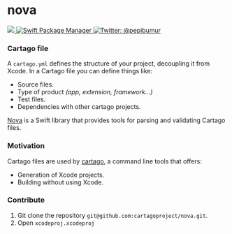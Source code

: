 nova
==================

<p align="left">
    <a href="https://travis-ci.org/pepibumur/nova">
        <img src="https://travis-ci.org/pepibumur/nova.svg?branch=master">
    </a>
    <a href="https://swift.org/package-manager">
        <img src="https://img.shields.io/badge/spm-compatible-brightgreen.svg?style=flat" alt="Swift Package Manager" />
    </a>
    <a href="https://twitter.com/pepibumur">
        <img src="https://img.shields.io/badge/contact-@pepibumur-blue.svg?style=flat" alt="Twitter: @pepibumur" />
    </a>
</p>

### Cartago file
A `cartago.yml` defines the structure of your project, decoupling it from Xcode. In a Cartago file you can define things like:
- Source files.
- Type of product *(app, extension, framework...)*
- Test files.
- Dependencies with other cartago projects.

[Nova](https://github.com/cartagoproject/nova) is a Swift library that provides tools for parsing and validating Cartago files.

### Motivation
Cartago files are used by [cartago](https://github.com/cartagoproject/cartago), a command line tools that offers:
- Generation of Xcode projects.
- Building without using Xcode.

### Contribute

1. Git clone the repository `git@github.com:cartagoproject/nova.git`.
2. Open `xcodeproj.xcodeproj`